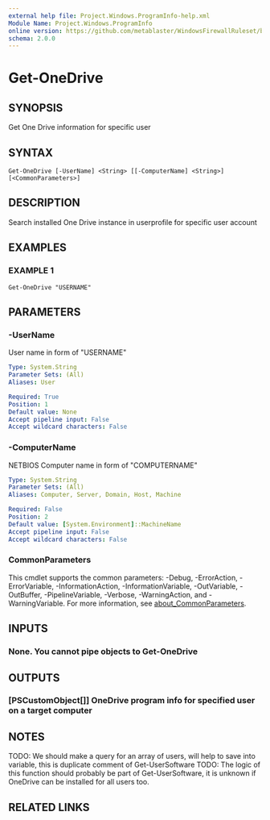 ```yaml
---
external help file: Project.Windows.ProgramInfo-help.xml
Module Name: Project.Windows.ProgramInfo
online version: https://github.com/metablaster/WindowsFirewallRuleset/blob/develop/Modules/Project.Windows.ProgramInfo/Help/en-US/Get-OneDrive.md
schema: 2.0.0
---
```


# Get-OneDrive

## SYNOPSIS

Get One Drive information for specific user

## SYNTAX

```none
Get-OneDrive [-UserName] <String> [[-ComputerName] <String>] [<CommonParameters>]
```

## DESCRIPTION

Search installed One Drive instance in userprofile for specific user account

## EXAMPLES

### EXAMPLE 1

```none
Get-OneDrive "USERNAME"
```

## PARAMETERS

### -UserName

User name in form of "USERNAME"

```yaml
Type: System.String
Parameter Sets: (All)
Aliases: User

Required: True
Position: 1
Default value: None
Accept pipeline input: False
Accept wildcard characters: False
```

### -ComputerName

NETBIOS Computer name in form of "COMPUTERNAME"

```yaml
Type: System.String
Parameter Sets: (All)
Aliases: Computer, Server, Domain, Host, Machine

Required: False
Position: 2
Default value: [System.Environment]::MachineName
Accept pipeline input: False
Accept wildcard characters: False
```

### CommonParameters

This cmdlet supports the common parameters: -Debug, -ErrorAction, -ErrorVariable, -InformationAction, -InformationVariable, -OutVariable, -OutBuffer, -PipelineVariable, -Verbose, -WarningAction, and -WarningVariable. For more information, see [about_CommonParameters](http://go.microsoft.com/fwlink/?LinkID=113216).

## INPUTS

### None. You cannot pipe objects to Get-OneDrive

## OUTPUTS

### [PSCustomObject[]] OneDrive program info for specified user on a target computer

## NOTES

TODO: We should make a query for an array of users, will help to save into variable,
this is duplicate comment of Get-UserSoftware
TODO: The logic of this function should probably be part of Get-UserSoftware, it is unknown
if OneDrive can be installed for all users too.

## RELATED LINKS
